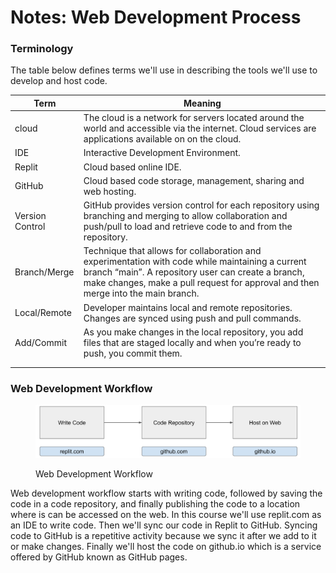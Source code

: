 # Notes: Web Development Process

### Terminology

The table below defines terms we'll use in describing the tools we'll use to develop and host code.

&#x20;

| Term            | Meaning                                                                                                                                                                                                                                     |
| --------------- | ------------------------------------------------------------------------------------------------------------------------------------------------------------------------------------------------------------------------------------------- |
| cloud           | The cloud is a network for servers located around the world and accessible via the internet. Cloud services are applications available on on the cloud.                                                                                     |
| IDE             | Interactive Development Environment.                                                                                                                                                                                                        |
| Replit          | Cloud based online IDE.                                                                                                                                                                                                                     |
| GitHub          | Cloud based code storage, management, sharing and web hosting.                                                                                                                                                                              |
| Version Control | GitHub provides version control for each repository using branching and merging to allow collaboration and push/pull to load and retrieve code to and from the repository.                                                                  |
| Branch/Merge    | Technique that allows for collaboration and experimentation with code while maintaining a current branch “main”. A repository user can create a branch, make changes, make a pull request for approval and then merge into the main branch. |
| Local/Remote    | Developer maintains local and remote repositories. Changes are synced using push and pull commands.                                                                                                                                         |
| Add/Commit      | As you make changes in the local repository, you add files that are staged locally and when you’re ready to push, you commit them.                                                                                                          |
|                 |                                                                                                                                                                                                                                             |
|                 |                                                                                                                                                                                                                                             |

### Web Development Workflow

<figure><img src="../.gitbook/assets/image (4) (1) (1).png" alt=""><figcaption><p>Web Development Workflow</p></figcaption></figure>

Web development workflow starts with writing code, followed by saving the code in a code repository, and finally publishing the code to a location where is can be accessed on the web.  In this course we'll use replit.com as an IDE to write code.  Then we'll sync our code in Replit to GitHub.  Syncing code to GitHub is a repetitive activity because we sync it after we add to it or make changes.  Finally we'll host the code on github.io which is a service offered by GitHub known as GitHub pages.
